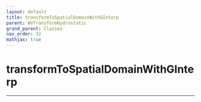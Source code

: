 ```yaml
---
layout: default
title: transformToSpatialDomainWithGInterp
parent: WVTransformHydrostatic
grand_parent: Classes
nav_order: 32
mathjax: true
---
```


#  transformToSpatialDomainWithGInterp




---

